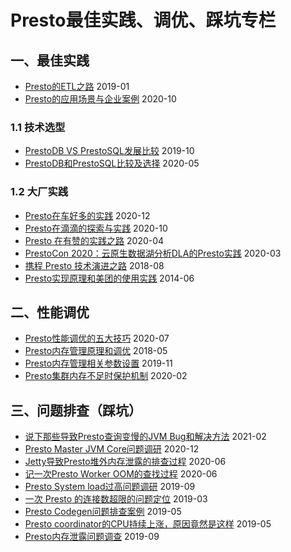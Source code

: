 # Presto最佳实践、调优、踩坑专栏




## 一、最佳实践
- [Presto的ETL之路](https://zhuanlan.zhihu.com/p/53996153)    2019-01
- [Presto的应用场景与企业案例](https://zhuanlan.zhihu.com/p/260653669)    2020-10
### 1.1 技术选型
- [PrestoDB VS PrestoSQL发展比较](https://zhuanlan.zhihu.com/p/87621360)    2019-10
- [PrestoDB和PrestoSQL比较及选择](http://armsword.com/2020/05/02/the-difference-between-prestodb-and-prestosql/)    2020-05
### 1.2 大厂实践
- [Presto在车好多的实践](https://mp.weixin.qq.com/s/Bmqv54sVZgTqQ82I_RfmsA)    2020-12
- [Presto在滴滴的探索与实践](https://zhuanlan.zhihu.com/p/266162270)    2020-10
- [Presto 在有赞的实践之路](https://tech.youzan.com/presto-zai-you-zan-de-shi-jian-zhi-lu/)    2020-04
- [PrestoCon 2020：云原生数据湖分析DLA的Presto实践](https://zhuanlan.zhihu.com/p/260784762)    2020-03
- [携程 Presto 技术演进之路](https://zhuanlan.zhihu.com/p/41538472)    2018-08
- [Presto实现原理和美团的使用实践](https://tech.meituan.com/2014/06/16/presto.html)    2014-06





## 二、性能调优
- [Presto性能调优的五大技巧](https://zhuanlan.zhihu.com/p/162809568)    2020-07
- [Presto内存管理原理和调优](http://armsword.com/2018/05/22/the-memory-management-and-tuning-experience-of-presto/)    2018-05
- [Presto内存管理相关参数设置](http://armsword.com/2019/11/13/the-configuration-settings-of-presto-memory-management/)    2019-11
- [Presto集群内存不足时保护机制](http://armsword.com/2020/02/18/presto-memory-kill-policy/)    2020-02





## 三、问题排查（踩坑）
- [说下那些导致Presto查询变慢的JVM Bug和解决方法](http://armsword.com/2021/02/07/jvm-bug-causes-Presto-queries-to-slow-down/)    2021-02
- [Presto Master JVM Core问题调研](http://armsword.com/2020/12/10/solve-presto-jvm-coredump/)    2020-12
- [Jetty导致Presto堆外内存泄露的排查过程](http://armsword.com/2020/06/23/jetty-cause-presto-memory-leak/)    2020-06
- [记一次Presto Worker OOM的查找过程](http://armsword.com/2020/06/03/the-solution-of-presto-oom-caused-by-orc-statistics/)    2020-06
- [Presto System load过高问题调研](http://armsword.com/2019/09/18/solve-presto-system-load-too-high/)    2019-09
- [一次 Presto 的连接数超限的问题定位](https://zhuanlan.zhihu.com/p/57956341)    2019-03
- [Presto Codegen问题排查案例](https://zhuanlan.zhihu.com/p/66243773)    2019-05
- [Presto coordinator的CPU持续上涨，原因竟然是这样](https://mayunlei.github.io/2019/05/20/Presto-coordinator%E7%9A%84CPU%E6%8C%81%E7%BB%AD%E4%B8%8A%E6%B6%A8%EF%BC%8C%E5%8E%9F%E5%9B%A0%E7%AB%9F%E7%84%B6%E6%98%AF%E8%BF%99%E6%A0%B7/)    2019-05
- [Presto内存泄露问题调查](https://mayunlei.github.io/2019/09/02/Presto%E5%86%85%E5%AD%98%E6%B3%84%E9%9C%B2%E9%97%AE%E9%A2%98%E8%B0%83%E6%9F%A5/)    2019-09

